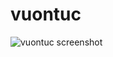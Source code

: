 # vuontuc
![vuontuc screenshot]([[https://raw.githubusercontent.com/Descent098/ezcv/master/.github/logo.png](https://github.com/dinhnhatbang/vuontuc/blob/main/screenshot.png?raw=true)](https://github.com/dinhnhatbang/vuontuc/blob/main/screenshot.png?raw=true))
